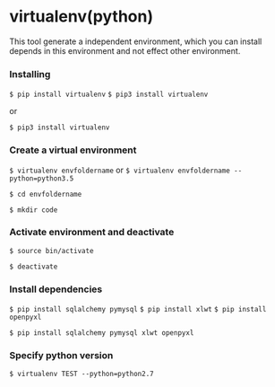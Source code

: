 # virtualenv(python)

This tool generate a independent environment, which you can install depends in this environment and not effect other environment.

### Installing

`$ pip install virtualenv`
`$ pip3 install virtualenv`

or

`$ pip3 install virtualenv`

### Create a virtual environment

`$ virtualenv envfoldername` or `$ virtualenv envfoldername --python=python3.5`

`$ cd envfoldername`

`$ mkdir code`

### Activate environment and deactivate

`$ source bin/activate`

`$ deactivate`

### Install dependencies

`$ pip install sqlalchemy pymysql`
`$ pip install xlwt`
`$ pip install openpyxl`



`$ pip install sqlalchemy pymysql xlwt openpyxl`


### Specify python version

`$ virtualenv TEST --python=python2.7`